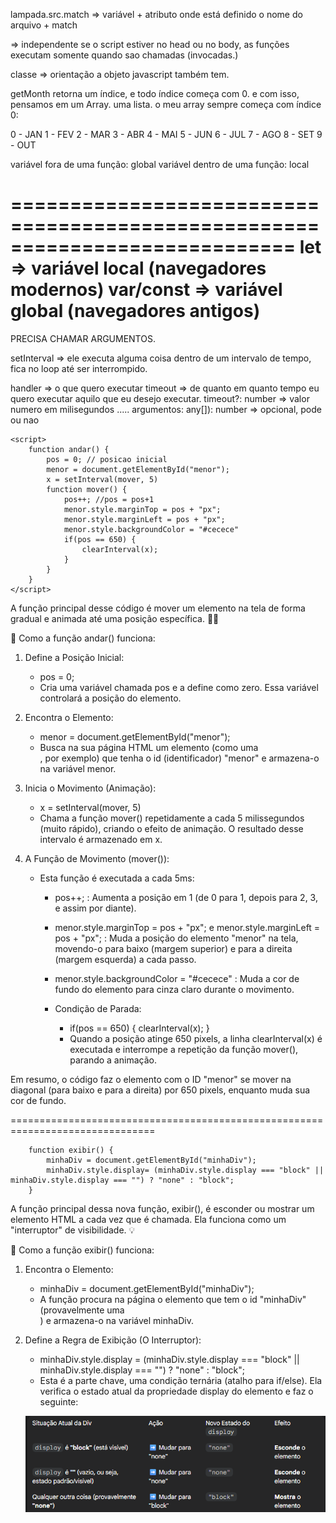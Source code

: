 lampada.src.match => variável + atributo onde está definido o nome do arquivo + match

=> independente se o script estiver no head ou no body, as funções executam somente quando sao chamadas (invocadas.)

classe => orientação a objeto
javascript também tem.

getMonth retorna um índice, e todo índice começa com 0. e com isso, pensamos em um Array. uma lista. o meu array sempre começa com índice 0:

0 - JAN
1 - FEV
2 - MAR
3 - ABR
4 - MAI
5 - JUN
6 - JUL
7 - AGO
8 - SET
9 - OUT

variável fora de uma função: global
variável dentro de uma função: local

============================================================================
let => variável local (navegadores modernos)
var/const => variável global (navegadores antigos)
============================================================================

PRECISA CHAMAR ARGUMENTOS.

setInterval => ele executa alguma coisa dentro de um intervalo de tempo, fica no loop até ser interrompido.

handler => o que quero executar
timeout => de quanto em quanto tempo eu quero executar aquilo que eu desejo executar.
timeout?: number => valor numero em milisegundos
..... argumentos: any[]): number => opcional, pode ou nao


    <script>
        function andar() {
            pos = 0; // posicao inicial
            menor = document.getElementById("menor");
            x = setInterval(mover, 5)
            function mover() {
                pos++; //pos = pos+1
                menor.style.marginTop = pos + "px";
                menor.style.marginLeft = pos + "px";
                menor.style.backgroundColor = "#cecece"
                if(pos == 650) {
                    clearInterval(x);
                }
            }
        }
    </script>


A função principal desse código é mover um elemento na tela de forma gradual e animada até uma posição específica. 🚶‍♂️

🧐 Como a função andar() funciona:
1. Define a Posição Inicial:
    - pos = 0;
    - Cria uma variável chamada pos e a define como zero. Essa variável controlará a posição do elemento.

2. Encontra o Elemento:
    - menor = document.getElementById("menor");
    - Busca na sua página HTML um elemento (como uma <div>, por exemplo) que tenha o id (identificador) "menor" e armazena-o na variável menor.

3. Inicia o Movimento (Animação):
    - x = setInterval(mover, 5)
    - Chama a função mover() repetidamente a cada 5 milissegundos (muito rápido), criando o efeito de animação. O resultado desse intervalo é armazenado em x.

4. A Função de Movimento (mover()):
    - Esta função é executada a cada 5ms:
        - pos++; : Aumenta a posição em 1 (de 0 para 1, depois para 2, 3, e assim por diante).
        - menor.style.marginTop = pos + "px"; e menor.style.marginLeft = pos + "px"; : Muda a posição do elemento "menor" na tela, movendo-o para baixo (margem superior) e para a direita (margem esquerda) a cada passo.
        - menor.style.backgroundColor = "#cecece" : Muda a cor de fundo do elemento para cinza claro durante o movimento.

        - Condição de Parada:
            - if(pos == 650) { clearInterval(x); }
            - Quando a posição atinge 650 pixels, a linha clearInterval(x) é executada e interrompe a repetição da função mover(), parando a animação.

Em resumo, o código faz o elemento com o ID "menor" se mover na diagonal (para baixo e para a direita) por 650 pixels, enquanto muda sua cor de fundo.

===============================================================================

        function exibir() {
            minhaDiv = document.getElementById("minhaDiv");
            minhaDiv.style.display= (minhaDiv.style.display === "block" || minhaDiv.style.display === "") ? "none" : "block";
        }


A função principal dessa nova função, exibir(), é esconder ou mostrar um elemento HTML a cada vez que é chamada. Ela funciona como um "interruptor" de visibilidade. 💡

🧐 Como a função exibir() funciona:
1. Encontra o Elemento:
    - minhaDiv = document.getElementById("minhaDiv");
    - A função procura na página o elemento que tem o id "minhaDiv" (provavelmente uma <div>) e armazena-o na variável minhaDiv.

2. Define a Regra de Exibição (O Interruptor):
    - minhaDiv.style.display = (minhaDiv.style.display === "block" || minhaDiv.style.display === "") ? "none" : "block";
    - Esta é a parte chave, uma condição ternária (atalho para if/else). Ela verifica o estado atual da propriedade display do elemento e faz o seguinte:

    ![alt text](image.png)